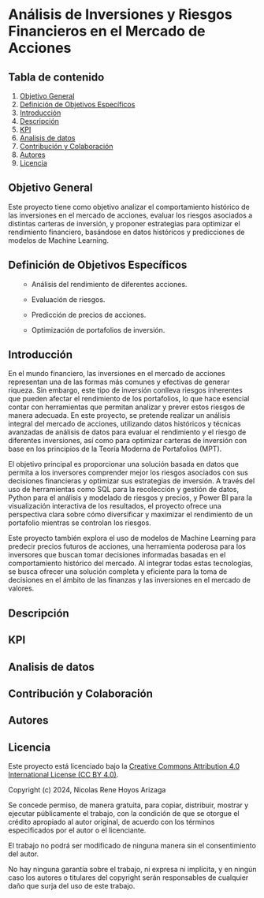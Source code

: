 # Análisis de Inversiones y Riesgos Financieros en el Mercado de Acciones

## Tabla de contenido
1. [Objetivo General](#Objetivo-General)
2. [Definición de Objetivos Específicos](#Definición-de-Objetivos-Específicos)
3. [Introducción](#Introducción)
4. [Descripción](#Descripción)
5. [KPI](#KPI)
6. [Analisis de datos](#Analisis-de-datos)
7. [Contribución y Colaboración](#Contribución-y-Colaboración)
8. [Autores](#Autores)
9. [Licencia](#Licencia)

## Objetivo General
Este proyecto tiene como objetivo analizar el comportamiento histórico de las inversiones en el mercado de acciones, evaluar los riesgos asociados a distintas carteras de inversión, y proponer estrategias para optimizar el rendimiento financiero, basándose en datos históricos y predicciones de modelos de Machine Learning.

## Definición de Objetivos Específicos
<ol>
  <ul>
    <li>Análisis del rendimiento de diferentes acciones.</li>
  </ul>
  <ul>
    <li>Evaluación de riesgos.</li>
  </ul>
  <ul>
    <li>Predicción de precios de acciones.</li>
  </ul>
  <ul>
    <li>Optimización de portafolios de inversión.</li>
  </ul>
</ol>

## Introducción
En el mundo financiero, las inversiones en el mercado de acciones representan una de las formas más comunes y efectivas de generar riqueza. Sin embargo, este tipo de inversión conlleva riesgos inherentes que pueden afectar el rendimiento de los portafolios, lo que hace esencial contar con herramientas que permitan analizar y prever estos riesgos de manera adecuada. En este proyecto, se pretende realizar un análisis integral del mercado de acciones, utilizando datos históricos y técnicas avanzadas de análisis de datos para evaluar el rendimiento y el riesgo de diferentes inversiones, así como para optimizar carteras de inversión con base en los principios de la Teoría Moderna de Portafolios (MPT).

El objetivo principal es proporcionar una solución basada en datos que permita a los inversores comprender mejor los riesgos asociados con sus decisiones financieras y optimizar sus estrategias de inversión. A través del uso de herramientas como SQL para la recolección y gestión de datos, Python para el análisis y modelado de riesgos y precios, y Power BI para la visualización interactiva de los resultados, el proyecto ofrece una perspectiva clara sobre cómo diversificar y maximizar el rendimiento de un portafolio mientras se controlan los riesgos.

Este proyecto también explora el uso de modelos de Machine Learning para predecir precios futuros de acciones, una herramienta poderosa para los inversores que buscan tomar decisiones informadas basadas en el comportamiento histórico del mercado. Al integrar todas estas tecnologías, se busca ofrecer una solución completa y eficiente para la toma de decisiones en el ámbito de las finanzas y las inversiones en el mercado de valores.

## Descripción

## KPI

## Analisis de datos

## Contribución y Colaboración

## Autores

## Licencia

Este proyecto está licenciado bajo la [Creative Commons Attribution 4.0 International License (CC BY 4.0)](https://creativecommons.org/licenses/by/4.0/).

Copyright (c) 2024, Nicolas Rene Hoyos Arizaga

Se concede permiso, de manera gratuita, para copiar, distribuir, mostrar y ejecutar públicamente el trabajo, con la condición de que se otorgue el crédito apropiado al autor original, de acuerdo con los términos especificados por el autor o el licenciante.

El trabajo no podrá ser modificado de ninguna manera sin el consentimiento del autor.

No hay ninguna garantía sobre el trabajo, ni expresa ni implícita, y en ningún caso los autores o titulares del copyright serán responsables de cualquier daño que surja del uso de este trabajo.
